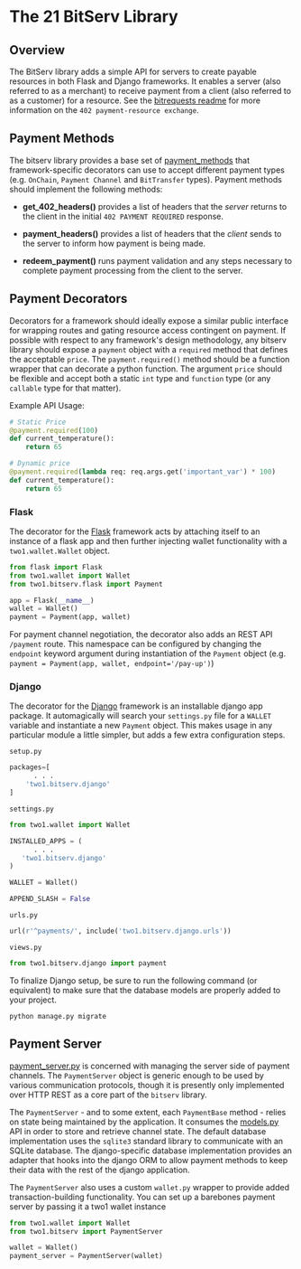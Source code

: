# The 21 BitServ Library

## Overview

The BitServ library adds a simple API for servers to create payable resources in both Flask and Django frameworks. It enables a server (also referred to as a merchant) to receive payment from a client (also referred to as a customer) for a resource. See the [bitrequests readme](https://github.com/21dotco/two1/blob/devel/two1/bitrequests/docs/README.md) for more information on the `402 payment-resource exchange`.


## Payment Methods

The bitserv library provides a base set of [payment_methods](https://github.com/21dotco/two1/blob/devel/two1/bitserv/payment_methods.py) that framework-specific decorators can use to accept different payment types (e.g. `OnChain`, `Payment Channel` and `BitTransfer` types). Payment methods should implement the following methods:

  * **get_402_headers()** provides a list of headers that the *server* returns to the client in the initial `402 PAYMENT REQUIRED` response.

  * **payment_headers()** provides a list of headers that the *client* sends to the server to inform how payment is being made.

  * **redeem_payment()** runs payment validation and any steps necessary to complete payment processing from the client to the server.


## Payment Decorators

Decorators for a framework should ideally expose a similar public interface for wrapping routes and gating resource access contingent on payment. If possible with respect to any framework's design methodology, any bitserv library should expose a `payment` object with a `required` method that defines the acceptable `price`. The `payment.required()` method should be a function wrapper that can decorate a python function. The argument `price` should be flexible and accept both a static `int` type and `function` type (or any `callable` type for that matter).

Example API Usage:

``` python
# Static Price
@payment.required(100)
def current_temperature():
    return 65

# Dynamic price
@payment.required(lambda req: req.args.get('important_var') * 100)
def current_temperature():
    return 65
```


### Flask

The decorator for the [Flask](http://flask.pocoo.org/) framework acts by attaching itself to an instance of a flask app and then further injecting wallet functionality with a `two1.wallet.Wallet` object.

``` python
from flask import Flask
from two1.wallet import Wallet
from two1.bitserv.flask import Payment

app = Flask(__name__)
wallet = Wallet()
payment = Payment(app, wallet)

```

For payment channel negotiation, the decorator also adds an REST API `/payment` route. This namespace can be configured by changing the `endpoint` keyword argument during instantiation of the `Payment` object (e.g. `payment = Payment(app, wallet, endpoint='/pay-up')`)


### Django

The decorator for the [Django](https://www.djangoproject.com/) framework is an installable django app package. It automagically will search your `settings.py` file for a `WALLET` variable and instantiate a new `Payment` object. This makes usage in any particular module a little simpler, but adds a few extra configuration steps.

`setup.py`

``` python
packages=[
      . . .
    'two1.bitserv.django'
]
```

`settings.py`

``` python
from two1.wallet import Wallet

INSTALLED_APPS = (
      . . .  
   'two1.bitserv.django'
)

WALLET = Wallet()

APPEND_SLASH = False
```

`urls.py`

``` python
url(r'^payments/', include('two1.bitserv.django.urls'))
```

`views.py`
``` python
from two1.bitserv.django import payment
```

To finalize Django setup, be sure to run the following command (or equivalent) to make sure that the database models are properly added to your project.

```
python manage.py migrate
```

## Payment Server

[payment_server.py](https://github.com/21dotco/two1/blob/devel/two1/bitserv/payment_server.py) is concerned with managing the server side of payment channels. The `PaymentServer` object is generic enough to be used by various communication protocols, though it is presently only implemented over HTTP REST as a core part of the `bitserv` library.

The `PaymentServer` - and to some extent, each `PaymentBase` method - relies on state being maintained by the application. It consumes the [models.py](https://github.com/21dotco/two1/blob/devel/two1/bitserv/models.py) API in order to store and retrieve channel state. The default database implementation uses the `sqlite3` standard library to communicate with an SQLite database. The django-specific database implementation provides an adapter that hooks into the django ORM to allow payment methods to keep their data with the rest of the django application.

The `PaymentServer` also uses a custom `wallet.py` wrapper to provide added transaction-building functionality. You can set up a barebones payment server by passing it a two1 wallet instance

``` python
from two1.wallet import Wallet
from two1.bitserv import PaymentServer

wallet = Wallet()
payment_server = PaymentServer(wallet)
```
